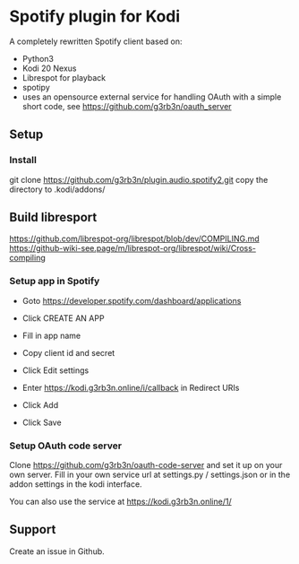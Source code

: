 # Spotify plugin for Kodi
A completely rewritten Spotify client based on:
- Python3
- Kodi 20 Nexus
- Librespot for playback
- spotipy
- uses an opensource external service for handling OAuth with a simple short code, see https://github.com/g3rb3n/oauth_server

## Setup
### Install
git clone https://github.com/g3rb3n/plugin.audio.spotify2.git
copy the directory to .kodi/addons/


## Build libresport
https://github.com/librespot-org/librespot/blob/dev/COMPILING.md
https://github-wiki-see.page/m/librespot-org/librespot/wiki/Cross-compiling



### Setup app in Spotify
- Goto https://developer.spotify.com/dashboard/applications
- Click CREATE AN APP
- Fill in app name
- Copy client id and secret

- Click Edit settings
- Enter https://kodi.g3rb3n.online/i/callback in Redirect URIs
- Click Add
- Click Save

### Setup OAuth code server
Clone https://github.com/g3rb3n/oauth-code-server and set it up on your own server.
Fill in your own service url at settings.py / settings.json or in the addon settings in the kodi interface.

You can also use the service at https://kodi.g3rb3n.online/1/

## Support
Create an issue in Github.
